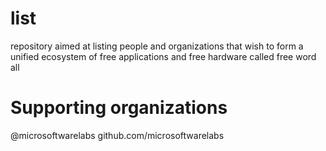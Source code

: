 # list
repository aimed at listing people and organizations that wish to form a unified ecosystem of free applications and free hardware called free word all

# Supporting organizations

@microsoftwarelabs github.com/microsoftwarelabs 